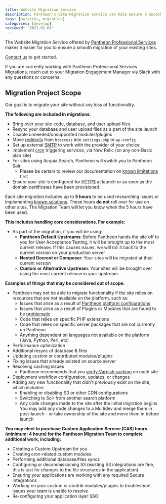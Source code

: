 ```yaml
---
title: Website Migration Service
description: Pantheon's Site Migration Service can help ensure a smooth migration of your existing sites. This doc outlines what you can expect.
tags: [services, migration]
categories: [develop]
reviewed: "2021-02-01"
---
```


The Website Migration Service offered by [Pantheon Professional Services](/professional-services) makes it easier for you to ensure a smooth migration of your existing sites. 

[Contact us](https://pantheon.io/professional-services/website-migrations?docs) to get started.

If you are currently working with Pantheon Professional Services Migrations, reach out to your Migration Engagement Manager via Slack with any questions or concerns.

## Migration Project Scope

Our goal is to migrate your site without any loss of functionality.

**The following are included in migrations:**

- Bring over your site code, database, and user upload files
- Resync your database and user upload files as a part of the site launch
- Disable unneeded/unsupported modules/plugins
- Move [redirects](/redirects/) from `htaccess` into `settings.php` or `wp-config`
- Set up external [SMTP](/smtp) to work with the provider of your choice
- Implement [cron](/drupal-cron) triggering services, via New Relic (on any non-Basic plan site)
- For sites using Acquia Search, Pantheon will switch you to Pantheon Solr
  - Please be certain to review our documentation on [known limitations](/solr#known-limitations-of-pantheons-solr-service) first
- Ensure your site is configured for [HTTPS](/https) at launch or as soon as the domain certificates have been provisioned

Each site migration includes up to **5 hours** to be used researching issues or implementing [known solutions](/modules-plugins-known-issues/). These hours **do not** roll over for use on other sites. The Migration Team will let you know when the 5 hours have been used. 

**This includes handling core considerations. For example:**

- As part of the migration, if you will be using:
  - **Pantheon Default Upstreams**: Before Pantheon hands the site off to you for User Acceptance Testing, it will be brought up to the most current release. If this causes issues, we will roll it back to the current version on your production server
  - **Nested Docroot or Composer**: Your sites will be migrated at their current version
  - **Custom or Alternative Upstream**: Your sites will be brought over using the most current release in your upstream

**Examples of things that may be considered out of scope:**

- Pantheon may not be able to migrate functionality if the site relies on resources that are not available on the platform, such as:
  - Issues that arise as a result of [Pantheon platform configurations](/platform-considerations)
  - Issues that arise as a result of Plugins or Modules that are found to be [problematic](/modules-plugins-known-issues/)
  - Code that relies on specific PHP extensions
  - Code that relies on specific server packages that are not currently on Pantheon
  - Anything dependent on languages not available on the platform (Java, Python, Perl, etc)
- Performance optimization
- Additional resync of database & files
- Updating custom or contributed modules/plugins
- Fixing issues that already existed on source server
- Resolving caching issues
  - Pantheon recommends that you [verify Varnish caching](https://varnishcheck.pantheon.io/) on each site
- Deployment workflow configuration, updates, or changes
- Adding any new functionality that didn't previously exist on the site, which includes:
  - Enabling or disabling S3 or other CDN configurations
  - Switching to Solr from another search platform
  - Any code changes made to the site after the initial migration begins. You may add any code changes to a Multidev and merge them in post-launch - or take ownership of the site and move them in before launch

**You may elect to purchase Custom Application Service (CAS) hours (minimum: 4 hours) for the Pantheon Migration Team to complete additional work, including:**

- Creating a Custom Upstream for you
- Creating cron-related custom modules
- Performing additional database/files syncs
- Configuring or decommissioning S3 (existing S3 integrations are fine, this is just for changes to the file structures in the application)
- Ensuring your applications are working with any required Secure Integrations
- Working on your custom or contrib modules/plugins to troubleshoot issues your team is unable to resolve
- Re-configuring your application layer SSO
